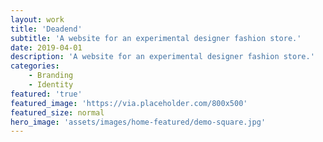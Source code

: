 ```yaml
---
layout: work
title: 'Deadend'
subtitle: 'A website for an experimental designer fashion store.'
date: 2019-04-01
description: 'A website for an experimental designer fashion store.'
categories:
    - Branding
    - Identity
featured: 'true'
featured_image: 'https://via.placeholder.com/800x500'
featured_size: normal
hero_image: 'assets/images/home-featured/demo-square.jpg'
---
```


